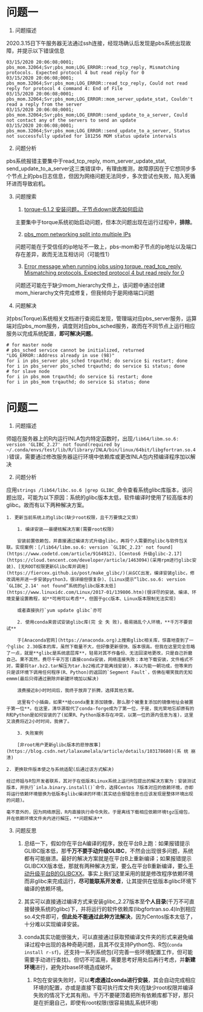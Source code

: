 # 问题一
1. 问题描述

2020.3.15日下午服务器无法通过ssh连接，经现场确认后发现是pbs系统出现故障，并提示以下错误信息

```
03/15/2020 20:06:08;0001;   pbs_mom.32064;Svr;pbs_mom;LOG_ERROR::read_tcp_reply, Mismatching protocols. Expected protocol 4 but read reply for 0
03/15/2020 20:06:08;0001;   pbs_mom.32064;Svr;pbs_mom;LOG_ERROR::read_tcp_reply, Could not read reply for protocol 4 command 4: End of File
03/15/2020 20:06:08;0001;   pbs_mom.32064;Svr;pbs_mom;LOG_ERROR::mom_server_update_stat, Couldn't read a reply from the server
03/15/2020 20:06:08;0001;   pbs_mom.32064;Svr;pbs_mom;LOG_ERROR::send_update_to_a_server, Could not contact any of the servers to send an update
03/15/2020 20:06:08;0001;   pbs_mom.32064;Svr;pbs_mom;LOG_ERROR::send_update_to_a_server, Status not successfully updated for 181256 MOM status update intervals
```

2. 问题分析

pbs系统报错主要集中于read_tcp_reply, mom_server_update_stat, send_update_to_a_server这三类错误中，有理由推测，故障原因在于它想同步多个节点上的pbs日志信息，但因为网络问题无法同步，多次尝试也失败，陷入死循环进而导致宕机。

3. 问题搜索

    1. [torque-6.1.2 安装问题，子节点down状态如何启动](http://muchong.com/html/201810/12721088.html)

    主要集中于torque系统初始启动问题，但本次问题出现在运行过程中，**排除**。

    2. [pbs_mom networking split into multiple IPs](https://github.com/adaptivecomputing/torque/issues/220)

    问题可能在于受信任的ip地址不一致上，pbs-mom和子节点的ip地址以及端口存在差异，故而无法互相访问（可能性1）

    3. [Error message when running jobs using torque. read_tcp_reply, Mismatching protocols. Expected protocol 4 but read reply for 0](https://stackoverflow.com/questions/40995829/error-message-when-running-jobs-using-torque-read-tcp-reply-mismatching-protoc)

    问题还可能在于缺少mom_hierarchy文件上，该问题中通过创建mom_hierarchy文件完成修复，但我倾向于是网络端口问题

4. 问题解决

对pbs(Torque)系统相关文档进行查阅后发现，管理端对应pbs_server服务，运算端对应pbs_mom服务，调度则对应pbs_sched服务，故而在不同节点上运行相应服务以完成系统配置，**即可解决问题**。

```
# for master node
# pbs_sched service cannot be initialized, returned "LOG_ERROR::Address already in use (98)"
for i in pbs_server pbs_sched trqauthd; do service $i restart; done
for i in pbs_server pbs_sched trqauthd; do service $i status; done
# for slave node
for i in pbs_mom trqauthd; do service $i restart; done
for i in pbs_mom trqauthd; do service $i status; done
```

# 问题二

1. 问题描述

师姐在服务器上的R内运行INLA包内特定函数时，出现`/lib64/libm.so.6: version 'GLIBC_2.27' not found(required by ~/.conda/envs/test/lib/R/library/INLA/bin/linux/64bit/libgfortran.so.4)`错误，需要通过修改服务器运行环境中依赖库或更改INLA包内预编译程序加以解决

2. 问题分析

应用`strings /lib64/libc.so.6 |grep GLIBC_`命令查看系统glibc库版本，该问题出现，可能为以下原因：系统的glibc版本太低，软件编译时使用了较高版本的glibc。故而有以下两种解决方案。

    1. 更新当前系统上的glibc(缺少root权限，且千万要慎之又慎)

        1. 编译安装——最硬核解决方案(需要root权限)

        安装前置依赖包，并直接通过编译方式升级glibc，再将个人需要的glibc与软件包关联。实现案例：[/lib64/libm.so.6: version `GLIBC_2.23' not found](https://www.codetd.com/article/9164912)、[Centos6 升级glibc-2.17](https://cloud.tencent.com/developer/article/1463094)(采用rpm进行glibc安装)、[无ROOT权限更新Glibc库并调用](https://fiercex.github.io/post/make_glibc/)(从GCC出发，编译安装glibc，修改调用并进一步安装python3，很详细但很复杂)、[Linux提示“libc.so.6: version `GLIBC_2.14' not found”系统的glibc版本太低](https://www.linuxidc.com/Linux/2017-01/139806.htm)(很详尽的安装、编译、环境变量设置教程，如**可用可以考虑**，但圄于gcc版本、Linux版本限制无法实现)

        或者直接执行`yum update glibc`亦可

        2. 使用conda来尝试安装glibc库(完 全 失 败)，极易搞乱个人环境，**千万不要尝试**

        于[Anaconda官网](https://anaconda.org)上搜索glibc相关库，惊喜地查到了一个glibc 2.30版本的库，虽然下载量不大，但好像更新很快、版本很高。但我在这里完全忽略了一点，就是**glibc是系统底层库**，轻易对其不作备份、无法回滚地更改，只是自己折磨自己。果不其然，费尽千辛万苦(直接conda安装，网络连接失败；本地下载安装，文件格式不对，需要将tar.bz2.tar解压为tar.bz2格式才能离线安装)，本以为能一朝功成，但等来的只是该环境下调用任何程序(R、Python)的返回的`Segment Fault`，仿佛在嘲笑我的无知emmm(最后只得通过删除并新建环境加以解决)

        浪费接近8小时时间后，我终于放弃了折腾，选择其他方案。

        这里有个小插曲，如果**给conda重复添加镜像，那么那个被重复添加的镜像地址会被置于第一位**。在这里，清华源取代了conda-forge成为了第一位，于是，我光荣地忘却原有的R和Python是如何安装的了(如果R、Python版本存在冲突，以第一位的源内信息为准)，这里又浪费将近2小时时间，我佛了。

        3. 失败案例

        [非root用户更新glibc版本的悲惨故事](https://blog.csdn.net/lalaxumelala/article/details/103178680)(系 统 崩 溃)

    2. 更换软件版本使之与系统适配(后通过该方式解决)

    经过师姐与R包开发者联系，其对于在低版本Linux系统上运行R包提出的解决方案为：安装测试版本，并执行`inla.binary.install()`命令，选择Centos 7版本对应的依赖环境，亦即将运行依赖环境替换为低版本glibc编译的环境(其实结合报错信息也应该发现是整体环境出现的问题)。

    毫不意外的，因为网络原因，R内直接执行命令失败。于是离线下载相应依赖环境tgz压缩包，并在依赖环境文件夹内进行解压，**问题解决**

3. 问题反思

    1. 总结一下，假如你在平台A编译的程序，放在平台B上跑：如果报错提示GLIBC版本低，那**千万不要手动升级GLIBC**，不然会出现很多问题，系统都有可能崩溃。最好的解决方案就是在平台B上重新编译；如果报错提示GLIBCXX版本低，那就有两种解决方案，要么在平台B重新编译，要么[手动升级平台B的GLIBCXX](https://blog.csdn.net/yuejisuo1948/article/details/88062832)。事实上我们这里采用的就是修改程序依赖环境而非glibc来完成运行，**尽可能联系开发者**，让其提供在低版本glibc环境下编译的依赖环境。

    2. 其实可以直接通过编译方式来安装glibc_2.27版本至**个人目录**(千万不可直接替换系统的glibc)下，并将运行的软件依赖库(libgfortran.so.4)ln到相应so.4文件即可，**但此处不能通过此种方法解决**，因为Centos版本太低了，十分难以实现编译安装。

    3. conda其实功能很强大，可以直接通过获取预编译文件夹的形式来避免编译过程中出现的各种奇葩问题，且其不仅支持Python包、R包(`conda install r-sf`)，还支持一系列系统包(可完善一些环境配置工作，但可能需要手动进行查找)。但切不可滥用，需要思考好用处后再行考虑，并**新建环境**进行，避免对base环境造成破坏。

        1. R包在安装失败时，可以**考虑通过conda进行安装**，其会自动完成相应环境的配置，亦或是直接下载可执行库文件夹(在缺少root权限并编译失败的情况下尤其有用)。千万不要硬顶着把所有依赖库都下好，那只是在折磨自己，即使有root权限(很容易搞乱系统环境)